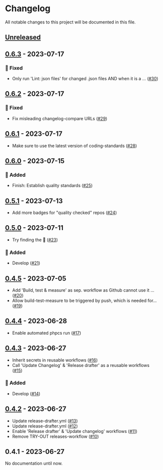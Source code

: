 # Changelog

All notable changes to this project will be documented in this file.

## [Unreleased](https://github.com/figuren-theater/code-quality/compare/0.6.3...HEAD)

## [0.6.3](https://github.com/figuren-theater/code-quality/compare/0.6.2...0.6.3) - 2023-07-17

### 🐛 Fixed

- Only run 'Lint: json files' for changed .json files AND when it is a … ([#30](https://github.com/figuren-theater/code-quality/pull/30))

## [0.6.2](https://github.com/figuren-theater/code-quality/compare/0.6.1...0.6.2) - 2023-07-17

### 🐛 Fixed

- Fix misleading changelog-compare URLs ([#29](https://github.com/figuren-theater/code-quality/pull/29))

## [0.6.1](https://github.com/figuren-theater/code-quality/compare/0.6.0...0.6.1) - 2023-07-17

- Make sure to use the latest version of coding-standards ([#28](https://github.com/figuren-theater/code-quality/pull/28))

## [0.6.0](https://github.com/figuren-theater/code-quality/compare/0.5.1...0.6.0) - 2023-07-15

### 🚀 Added

- Finish: Establish quality standards ([#25](https://github.com/figuren-theater/code-quality/pull/25))

## [0.5.1](https://github.com/figuren-theater/code-quality/compare/0.5.0...0.5.1) - 2023-07-13

- Add more badges for "quality checked" repos ([#24](https://github.com/figuren-theater/code-quality/pull/24))

## [0.5.0](https://github.com/figuren-theater/code-quality/compare/0.4.5...0.5.0) - 2023-07-11

- Try finding the :bug:  ([#23](https://github.com/figuren-theater/code-quality/pull/23))

### 🚀 Added

- Develop ([#21](https://github.com/figuren-theater/code-quality/pull/21))

## [0.4.5](https://github.com/figuren-theater/code-quality/compare/0.4.4...0.4.5) - 2023-07-05

- Add 'Build, test & measure' as sep. workflow as Github cannot use it … ([#20](https://github.com/figuren-theater/code-quality/pull/20))
- Allow build-test-measure to be triggered by push, which is needed for… ([#19](https://github.com/figuren-theater/code-quality/pull/19))

## [0.4.4](https://github.com/figuren-theater/code-quality/compare/0.4.3...0.4.4) - 2023-06-28

- Enable automated phpcs run ([#17](https://github.com/figuren-theater/code-quality/pull/17))

## [0.4.3](https://github.com/figuren-theater/code-quality/compare/0.4.2...0.4.3) - 2023-06-27

- Inherit secrets in reusable workflows ([#16](https://github.com/figuren-theater/code-quality/pull/16))
- Call 'Update Changelog' & 'Release drafter' as a reusable workflows ([#15](https://github.com/figuren-theater/code-quality/pull/15))

### 🚀 Added

- Develop ([#14](https://github.com/figuren-theater/code-quality/pull/14))

## [0.4.2](https://github.com/figuren-theater/code-quality/compare/0.4.1...0.4.2) - 2023-06-27

- Update release-drafter.yml ([#13](https://github.com/figuren-theater/code-quality/pull/13))
- Update release-drafter.yml ([#12](https://github.com/figuren-theater/code-quality/pull/12))
- Enable 'Release drafter' & 'Update changelog' workflows ([#11](https://github.com/figuren-theater/code-quality/pull/11))
- Remove TRY-OUT releases-workflow ([#10](https://github.com/figuren-theater/code-quality/pull/10))

## 0.4.1 - 2023-06-27

No documentation until now.
